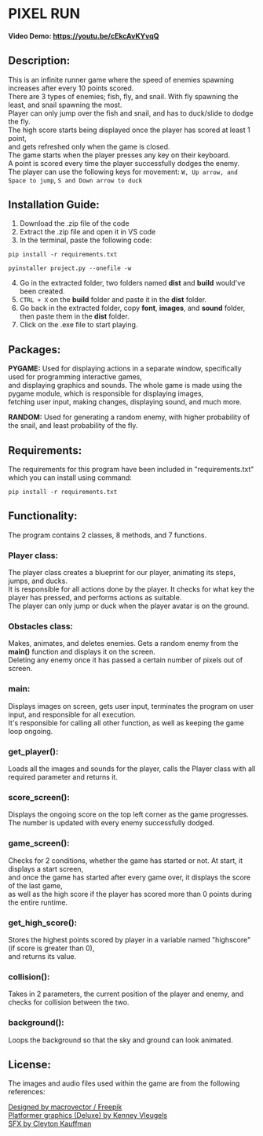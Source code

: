 # PIXEL RUN
#### Video Demo:  <https://youtu.be/cEkcAvKYvqQ>
## **Description**:
This is an infinite runner game where the speed of enemies spawning increases after every 10 points scored.\
There are 3 types of enemies; fish, fly, and snail. With fly spawning the least, and snail spawning the most.\
Player can only jump over the fish and snail, and has to duck/slide to dodge the fly.\
The high score starts being displayed once the player has scored at least 1 point,\
and gets refreshed only when the game is closed.\
The game starts when the player presses any key on their keyboard.\
A point is scored every time the player successfully dodges the enemy.\
The player can use the following keys for movement:
```W, Up arrow, and Space to jump```,
```S and Down arrow to duck```

## **Installation Guide:**
1. Download the .zip file of the code
2. Extract the .zip file and open it in VS code
3. In the terminal, paste the following code:
```
pip install -r requirements.txt
```
```
pyinstaller project.py --onefile -w
```
4. Go in the extracted folder, two folders named **dist** and **build** would've been created.
5. ```CTRL + X``` on the **build** folder and paste it in the **dist** folder.
6. Go back in the extracted folder, copy **font**, **images**, and **sound** folder,\
then paste them in the **dist** folder.
7. Click on the .exe file to start playing.


## **Packages:**
**PYGAME:** Used for displaying actions in a separate window, specifically used for programming interactive games,\
and displaying graphics and sounds. The whole game is made using the pygame module, which is responsible for displaying images,\
fetching user input, making changes, displaying sound, and much more.

**RANDOM:** Used for generating a random enemy, with higher probability of the snail, and least probability of the fly.

## **Requirements:**
The requirements for this program have been included in "requirements.txt" which you can install using command:
```
pip install -r requirements.txt
```
## **Functionality:**
The program contains 2 classes, 8 methods, and 7 functions.

### **Player class:**
The player class creates a blueprint for our player, animating its steps, jumps, and ducks.\
It is responsible for all actions done by the player. It checks for what key the player has pressed, and performs actions as suitable.\
The player can only jump or duck when the player avatar is on the ground.

### **Obstacles class:**
Makes, animates, and deletes enemies. Gets a random enemy from the **main()** function and displays it on the screen.\
Deleting any enemy once it has passed a certain number of pixels out of screen.

### **main:**
Displays images on screen, gets user input, terminates the program on user input, and responsible for all execution.\
It's responsible for calling all other function, as well as keeping the game loop ongoing.

### **get_player():**
Loads all the images and sounds for the player, calls the Player class with all required parameter and returns it.

### **score_screen():**
Displays the ongoing score on the top left corner as the game progresses. The number is updated with every enemy successfully dodged.

### **game_screen():**
Checks for 2 conditions, whether the game has started or not. At start, it displays a start screen,\
and once the game has started after every game over, it displays the score of the last game,\
as well as the high score if the player has scored more than 0 points during the entire runtime.

### **get_high_score():**
Stores the highest points scored by player in a variable named "highscore"(if score is greater than 0),\
and returns its value.

### **collision():**
Takes in 2 parameters, the current position of the player and enemy, and checks for collision between the two.

### **background():**
Loops the background so that the sky and ground can look animated.

## **License:**
The images and audio files used within the game are from the following references:

[Designed by macrovector / Freepik](http://www.freepik.com/)\
[Platformer graphics (Deluxe) by Kenney Vleugels](www.kenney.nl)\
[SFX by Cleyton Kauffman](https://soundcloud.com/cleytonkauffman)
